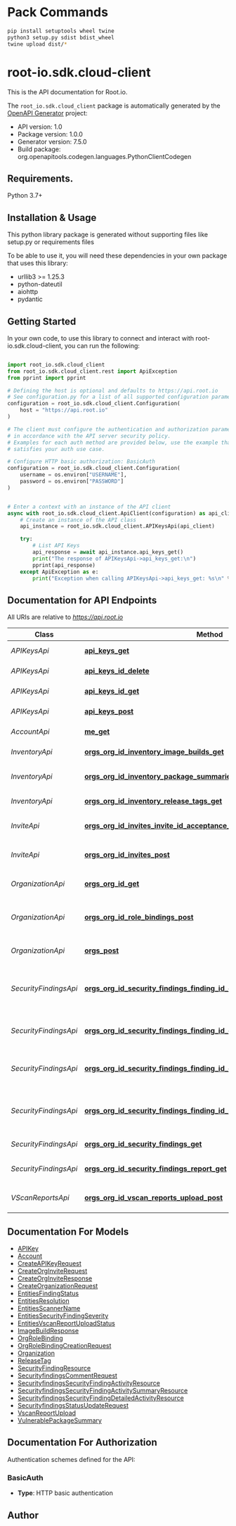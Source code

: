 # Pack Commands
```bash
pip install setuptools wheel twine
python3 setup.py sdist bdist_wheel
twine upload dist/*
```

# root-io.sdk.cloud-client
This is the API documentation for Root.io.

The `root_io.sdk.cloud_client` package is automatically generated by the [OpenAPI Generator](https://openapi-generator.tech) project:

- API version: 1.0
- Package version: 1.0.0
- Generator version: 7.5.0
- Build package: org.openapitools.codegen.languages.PythonClientCodegen

## Requirements.

Python 3.7+

## Installation & Usage

This python library package is generated without supporting files like setup.py or requirements files

To be able to use it, you will need these dependencies in your own package that uses this library:

* urllib3 >= 1.25.3
* python-dateutil
* aiohttp
* pydantic

## Getting Started

In your own code, to use this library to connect and interact with root-io.sdk.cloud-client,
you can run the following:

```python

import root_io.sdk.cloud_client
from root_io.sdk.cloud_client.rest import ApiException
from pprint import pprint

# Defining the host is optional and defaults to https://api.root.io
# See configuration.py for a list of all supported configuration parameters.
configuration = root_io.sdk.cloud_client.Configuration(
    host = "https://api.root.io"
)

# The client must configure the authentication and authorization parameters
# in accordance with the API server security policy.
# Examples for each auth method are provided below, use the example that
# satisfies your auth use case.

# Configure HTTP basic authorization: BasicAuth
configuration = root_io.sdk.cloud_client.Configuration(
    username = os.environ["USERNAME"],
    password = os.environ["PASSWORD"]
)


# Enter a context with an instance of the API client
async with root_io.sdk.cloud_client.ApiClient(configuration) as api_client:
    # Create an instance of the API class
    api_instance = root_io.sdk.cloud_client.APIKeysApi(api_client)

    try:
        # List API Keys
        api_response = await api_instance.api_keys_get()
        print("The response of APIKeysApi->api_keys_get:\n")
        pprint(api_response)
    except ApiException as e:
        print("Exception when calling APIKeysApi->api_keys_get: %s\n" % e)

```

## Documentation for API Endpoints

All URIs are relative to *https://api.root.io*

Class | Method | HTTP request | Description
------------ | ------------- | ------------- | -------------
*APIKeysApi* | [**api_keys_get**](root_io/sdk/cloud_client/docs/APIKeysApi.md#api_keys_get) | **GET** /api_keys | List API Keys
*APIKeysApi* | [**api_keys_id_delete**](root_io/sdk/cloud_client/docs/APIKeysApi.md#api_keys_id_delete) | **DELETE** /api_keys/{id} | Delete API Key
*APIKeysApi* | [**api_keys_id_get**](root_io/sdk/cloud_client/docs/APIKeysApi.md#api_keys_id_get) | **GET** /api_keys/{id} | Show API Key
*APIKeysApi* | [**api_keys_post**](root_io/sdk/cloud_client/docs/APIKeysApi.md#api_keys_post) | **POST** /api_keys | Create API Key
*AccountApi* | [**me_get**](root_io/sdk/cloud_client/docs/AccountApi.md#me_get) | **GET** /me | Get account information
*InventoryApi* | [**orgs_org_id_inventory_image_builds_get**](root_io/sdk/cloud_client/docs/InventoryApi.md#orgs_org_id_inventory_image_builds_get) | **GET** /orgs/{org_id}/inventory/image_builds | List images&#39; builds
*InventoryApi* | [**orgs_org_id_inventory_package_summaries_get**](root_io/sdk/cloud_client/docs/InventoryApi.md#orgs_org_id_inventory_package_summaries_get) | **GET** /orgs/{org_id}/inventory/package_summaries | List package summaries
*InventoryApi* | [**orgs_org_id_inventory_release_tags_get**](root_io/sdk/cloud_client/docs/InventoryApi.md#orgs_org_id_inventory_release_tags_get) | **GET** /orgs/{org_id}/inventory/release_tags | List release tags
*InviteApi* | [**orgs_org_id_invites_invite_id_acceptance_post**](root_io/sdk/cloud_client/docs/InviteApi.md#orgs_org_id_invites_invite_id_acceptance_post) | **POST** /orgs/{org_id}/invites/{invite_id}/acceptance | Accepts an organization invite
*InviteApi* | [**orgs_org_id_invites_post**](root_io/sdk/cloud_client/docs/InviteApi.md#orgs_org_id_invites_post) | **POST** /orgs/{org_id}/invites | Creates an organization invite
*OrganizationApi* | [**orgs_org_id_get**](root_io/sdk/cloud_client/docs/OrganizationApi.md#orgs_org_id_get) | **GET** /orgs/{org_id} | Get organization by ID
*OrganizationApi* | [**orgs_org_id_role_bindings_post**](root_io/sdk/cloud_client/docs/OrganizationApi.md#orgs_org_id_role_bindings_post) | **POST** /orgs/{org_id}/role_bindings | Links account to an organization
*OrganizationApi* | [**orgs_post**](root_io/sdk/cloud_client/docs/OrganizationApi.md#orgs_post) | **POST** /orgs | Creates a new organization
*SecurityFindingsApi* | [**orgs_org_id_security_findings_finding_id_comments_comment_id_delete**](root_io/sdk/cloud_client/docs/SecurityFindingsApi.md#orgs_org_id_security_findings_finding_id_comments_comment_id_delete) | **DELETE** /orgs/{orgID}/security_findings/{findingID}/comments/{commentID} | Delete a comment from a security finding
*SecurityFindingsApi* | [**orgs_org_id_security_findings_finding_id_comments_comment_id_put**](root_io/sdk/cloud_client/docs/SecurityFindingsApi.md#orgs_org_id_security_findings_finding_id_comments_comment_id_put) | **PUT** /orgs/{orgID}/security_findings/{findingID}/comments/{commentID} | Update a comment to a security finding
*SecurityFindingsApi* | [**orgs_org_id_security_findings_finding_id_comments_post**](root_io/sdk/cloud_client/docs/SecurityFindingsApi.md#orgs_org_id_security_findings_finding_id_comments_post) | **POST** /orgs/{org_id}/security_findings/{finding_id}/comments | Adds a comment to a security finding
*SecurityFindingsApi* | [**orgs_org_id_security_findings_finding_id_status_put**](root_io/sdk/cloud_client/docs/SecurityFindingsApi.md#orgs_org_id_security_findings_finding_id_status_put) | **PUT** /orgs/{org_id}/security_findings/{finding_id}/status | Updates security finding status and resolution
*SecurityFindingsApi* | [**orgs_org_id_security_findings_get**](root_io/sdk/cloud_client/docs/SecurityFindingsApi.md#orgs_org_id_security_findings_get) | **GET** /orgs/{org_id}/security_findings | List security findings
*SecurityFindingsApi* | [**orgs_org_id_security_findings_report_get**](root_io/sdk/cloud_client/docs/SecurityFindingsApi.md#orgs_org_id_security_findings_report_get) | **GET** /orgs/{org_id}/security_findings/report | Export a security findings file
*VScanReportsApi* | [**orgs_org_id_vscan_reports_upload_post**](root_io/sdk/cloud_client/docs/VScanReportsApi.md#orgs_org_id_vscan_reports_upload_post) | **POST** /orgs/{org_id}/vscan_reports/upload | Upload VScan Report


## Documentation For Models

 - [APIKey](root_io/sdk/cloud_client/docs/APIKey.md)
 - [Account](root_io/sdk/cloud_client/docs/Account.md)
 - [CreateAPIKeyRequest](root_io/sdk/cloud_client/docs/CreateAPIKeyRequest.md)
 - [CreateOrgInviteRequest](root_io/sdk/cloud_client/docs/CreateOrgInviteRequest.md)
 - [CreateOrgInviteResponse](root_io/sdk/cloud_client/docs/CreateOrgInviteResponse.md)
 - [CreateOrganizationRequest](root_io/sdk/cloud_client/docs/CreateOrganizationRequest.md)
 - [EntitiesFindingStatus](root_io/sdk/cloud_client/docs/EntitiesFindingStatus.md)
 - [EntitiesResolution](root_io/sdk/cloud_client/docs/EntitiesResolution.md)
 - [EntitiesScannerName](root_io/sdk/cloud_client/docs/EntitiesScannerName.md)
 - [EntitiesSecurityFindingSeverity](root_io/sdk/cloud_client/docs/EntitiesSecurityFindingSeverity.md)
 - [EntitiesVscanReportUploadStatus](root_io/sdk/cloud_client/docs/EntitiesVscanReportUploadStatus.md)
 - [ImageBuildResponse](root_io/sdk/cloud_client/docs/ImageBuildResponse.md)
 - [OrgRoleBinding](root_io/sdk/cloud_client/docs/OrgRoleBinding.md)
 - [OrgRoleBindingCreationRequest](root_io/sdk/cloud_client/docs/OrgRoleBindingCreationRequest.md)
 - [Organization](root_io/sdk/cloud_client/docs/Organization.md)
 - [ReleaseTag](root_io/sdk/cloud_client/docs/ReleaseTag.md)
 - [SecurityFindingResource](root_io/sdk/cloud_client/docs/SecurityFindingResource.md)
 - [SecurityfindingsCommentRequest](root_io/sdk/cloud_client/docs/SecurityfindingsCommentRequest.md)
 - [SecurityfindingsSecurityFindingActivityResource](root_io/sdk/cloud_client/docs/SecurityfindingsSecurityFindingActivityResource.md)
 - [SecurityfindingsSecurityFindingActivitySummaryResource](root_io/sdk/cloud_client/docs/SecurityfindingsSecurityFindingActivitySummaryResource.md)
 - [SecurityfindingsSecurityFindingDetailedActivityResource](root_io/sdk/cloud_client/docs/SecurityfindingsSecurityFindingDetailedActivityResource.md)
 - [SecurityfindingsStatusUpdateRequest](root_io/sdk/cloud_client/docs/SecurityfindingsStatusUpdateRequest.md)
 - [VscanReportUpload](root_io/sdk/cloud_client/docs/VscanReportUpload.md)
 - [VulnerablePackageSummary](root_io/sdk/cloud_client/docs/VulnerablePackageSummary.md)


<a id="documentation-for-authorization"></a>
## Documentation For Authorization


Authentication schemes defined for the API:
<a id="BasicAuth"></a>
### BasicAuth

- **Type**: HTTP basic authentication


## Author




